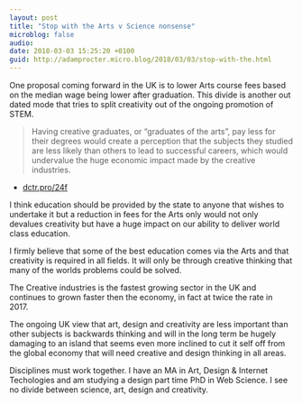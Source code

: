 ```yaml
---
layout: post
title: "Stop with the Arts v Science nonsense"
microblog: false
audio: 
date: 2018-03-03 15:25:20 +0100
guid: http://adamprocter.micro.blog/2018/03/03/stop-with-the.html
---
```

One proposal coming forward in the UK is to lower Arts course fees based on the median wage being lower after graduation. This divide is another out dated mode that tries to split creativity out of the ongoing promotion of STEM. 

> Having creative graduates, or “graduates of the arts”, pay less for their degrees would create a perception that the subjects they studied are less likely than others to lead to successful careers, which would undervalue the huge economic impact made by the creative industries.

- [dctr.pro/24f](http://dctr.pro/24f)

I think education should be provided by the state to anyone that wishes to undertake it but a reduction in fees for the Arts only would not only devalues creativity but have a huge impact on our ability to deliver world class education. 

I firmly believe that some of the best education comes via the Arts and that creativity is required in all fields. It will only be through creative thinking that many of the worlds problems could be solved. 

The Creative industries is the fastest growing sector in the UK and continues to grown faster then the economy, in fact at twice the rate in 2017. 

The ongoing UK view that art, design and creativity are less important than other subjects is backwards thinking and will in the long term be hugely damaging to an island that seems even more inclined to cut it self off from the global economy that will need creative and design thinking in all areas. 

Disciplines must work together. I have an MA in Art, Design & Internet Techologies and am studying a design part time PhD in Web Science.  I see no divide between science, art, design and creativity. 
